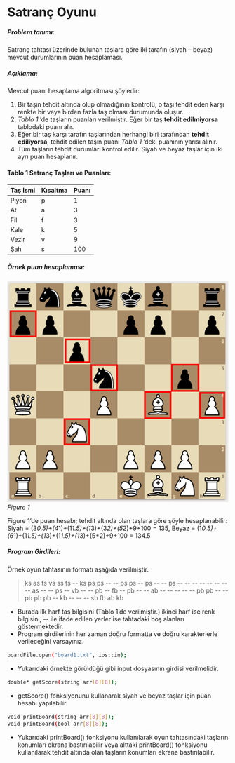 # Satranç Oyunu

##### Problem tanımı:
Satranç tahtası üzerinde bulunan taşlara göre iki tarafın (siyah – beyaz) mevcut durumlarının puan hesaplaması.

##### Açıklama:
Mevcut puanı hesaplama algoritması şöyledir:
1. Bir taşın tehdit altında olup olmadığının kontrolü, o taşı tehdit eden karşı renkte bir veya birden fazla taş olması durumunda oluşur.
2. *Tablo 1* ’de taşların puanları verilmiştir. Eğer bir taş **tehdit edilmiyorsa** tablodaki puanı alır.
3. Eğer bir taş karşı tarafın taşlarından herhangi biri tarafından **tehdit ediliyorsa**, tehdit edilen taşın puanı *Tablo 1* ’deki puanının yarısı alınır.
4. Tüm taşların tehdit durumları kontrol edilir. Siyah ve beyaz taşlar için iki ayrı puan hesaplanır.

#### Tablo 1 Satranç Taşları ve Puanları:

| Taş İsmi | Kısaltma | Puanı | 
| ------ | ------ | ------ |
| Piyon | p | 1 | 
| At | a | 3 | 
| Fil | f | 3 | 
| Kale | k | 5 | 
| Vezir | v | 9 | 
| Şah | s | 100 | 

##### Örnek puan hesaplaması:
![board1](https://github.com/mrterdll/SatrancOyunu/blob/748bebb0910364a360722c61e6c9607e6574ea5e/board1.png?raw=true)
*Figure 1*

Figure 1’de puan hesabı; tehdit altında olan taşlara göre şöyle hesaplanabilir:
Siyah = (3*0.5)+(4*1)+(1*1.5)+(1*3)+(3*2)+(5*2)+9+100 = 135,
Beyaz = (1*0.5)+(6*1)+(1*1.5)+(1*3)+(1*1.5)+(1*3)+(5*2)+9+100 = 134.5

##### Program Girdileri:
Örnek oyun tahtasının formatı aşağıda verilmiştir.
> ks as fs vs ss fs -- ks
> ps ps -- -- ps ps -- ps
> -- -- ps -- -- -- -- --
> -- -- -- as -- -- ps --
> vb -- -- pb -- fb -- pb
> -- -- ab -- -- -- -- --
> pb pb -- -- pb pb pb --
> kb -- -- -- sb fb ab kb

- Burada ilk harf taş bilgisini (Tablo 1’de verilmiştir.) ikinci harf ise renk bilgisini, -- ile ifade edilen yerler ise tahtadaki boş alanları göstermektedir.
- Program girdilerinin her zaman doğru formatta ve doğru karakterlerle verileceğini varsayınız.
```sh
boardFile.open("board1.txt", ios::in);
```
- Yukarıdaki örnekte görüldüğü gibi input dosyasının girdisi verilmelidir.
```sh
double* getScore(string arr[8][8]);
```
- getScore() fonksiyonunu kullanarak siyah ve beyaz taşlar için puan hesabı yapılabilir.
```sh
void printBoard(string arr[8][8]);
void printBoard(bool arr[8][8]);
```
- Yukarıdaki printBoard() fonksiyonu kullanılarak oyun tahtasındaki taşların konumları ekrana bastırılabilir veya alttaki printBoard() fonksiyonu kullanılarak tehdit altında olan taşların konumları ekrana bastırılabilir.
